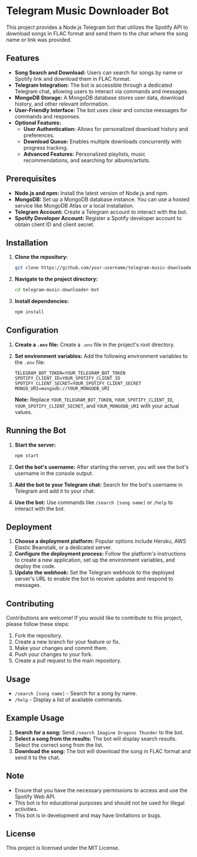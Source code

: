 # Telegram Music Downloader Bot

This project provides a Node.js Telegram bot that utilizes the Spotify API to download songs in FLAC format and send them to the chat where the song name or link was provided. 

## Features

* **Song Search and Download:** Users can search for songs by name or Spotify link and download them in FLAC format.
* **Telegram Integration:** The bot is accessible through a dedicated Telegram chat, allowing users to interact via commands and messages.
* **MongoDB Storage:**  A MongoDB database stores user data, download history, and other relevant information.
* **User-Friendly Interface:** The bot uses clear and concise messages for commands and responses.
* **Optional Features:** 
    * **User Authentication:** Allows for personalized download history and preferences.
    * **Download Queue:** Enables multiple downloads concurrently with progress tracking.
    * **Advanced Features:**  Personalized playlists, music recommendations, and searching for albums/artists.

## Prerequisites

* **Node.js and npm:** Install the latest version of Node.js and npm.
* **MongoDB:** Set up a MongoDB database instance. You can use a hosted service like MongoDB Atlas or a local installation.
* **Telegram Account:** Create a Telegram account to interact with the bot.
* **Spotify Developer Account:** Register a Spotify developer account to obtain client ID and client secret.

## Installation

1. **Clone the repository:**
   ```bash
   git clone https://github.com/your-username/telegram-music-downloader-bot.git
   ```

2. **Navigate to the project directory:**
   ```bash
   cd telegram-music-downloader-bot
   ```

3. **Install dependencies:**
   ```bash
   npm install
   ```

## Configuration

1. **Create a `.env` file:** Create a `.env` file in the project's root directory.
2. **Set environment variables:** Add the following environment variables to the `.env` file:

   ```
   TELEGRAM_BOT_TOKEN=YOUR_TELEGRAM_BOT_TOKEN
   SPOTIFY_CLIENT_ID=YOUR_SPOTIFY_CLIENT_ID
   SPOTIFY_CLIENT_SECRET=YOUR_SPOTIFY_CLIENT_SECRET
   MONGO_URI=mongodb://YOUR_MONGODB_URI
   ```

   **Note:** Replace `YOUR_TELEGRAM_BOT_TOKEN`, `YOUR_SPOTIFY_CLIENT_ID`, `YOUR_SPOTIFY_CLIENT_SECRET`, and `YOUR_MONGODB_URI` with your actual values.

## Running the Bot

1. **Start the server:**
   ```bash
   npm start
   ```

2. **Get the bot's username:**  After starting the server, you will see the bot's username in the console output.
3. **Add the bot to your Telegram chat:**  Search for the bot's username in Telegram and add it to your chat.
4. **Use the bot:** Use commands like `/search [song name]` or `/help` to interact with the bot.

## Deployment

1. **Choose a deployment platform:**  Popular options include Heroku, AWS Elastic Beanstalk, or a dedicated server.
2. **Configure the deployment process:**  Follow the platform's instructions to create a new application, set up the environment variables, and deploy the code.
3. **Update the webhook:** Set the Telegram webhook to the deployed server's URL to enable the bot to receive updates and respond to messages. 

## Contributing

Contributions are welcome! If you would like to contribute to this project, please follow these steps:

1. Fork the repository.
2. Create a new branch for your feature or fix.
3. Make your changes and commit them.
4. Push your changes to your fork.
5. Create a pull request to the main repository.

## Usage

* `/search [song name]` - Search for a song by name.
* `/help` - Display a list of available commands.

## Example Usage

1. **Search for a song:**  Send `/search Imagine Dragons Thunder` to the bot.
2. **Select a song from the results:**  The bot will display search results. Select the correct song from the list.
3. **Download the song:** The bot will download the song in FLAC format and send it to the chat.

## Note

* Ensure that you have the necessary permissions to access and use the Spotify Web API.
* This bot is for educational purposes and should not be used for illegal activities.
* This bot is in development and may have limitations or bugs.

## License

This project is licensed under the MIT License.